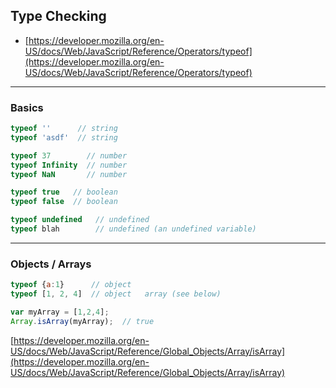 ## Type Checking

* [https://developer.mozilla.org/en-US/docs/Web/JavaScript/Reference/Operators/typeof](https://developer.mozilla.org/en-US/docs/Web/JavaScript/Reference/Operators/typeof)

---

### Basics
```javascript
typeof ''      // string
typeof 'asdf'  // string
```
  
```javascript
typeof 37        // number
typeof Infinity  // number
typeof NaN       // number
```
  
```javascript
typeof true   // boolean
typeof false  // boolean
```
  
```javascript
typeof undefined   // undefined
typeof blah        // undefined (an undefined variable)
```

---

### Objects / Arrays
```javascript
typeof {a:1}      // object
typeof [1, 2, 4]  // object   array (see below)

var myArray = [1,2,4];
Array.isArray(myArray);  // true
```
[https://developer.mozilla.org/en-US/docs/Web/JavaScript/Reference/Global_Objects/Array/isArray](https://developer.mozilla.org/en-US/docs/Web/JavaScript/Reference/Global_Objects/Array/isArray)
  